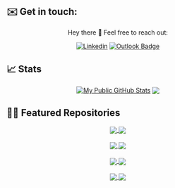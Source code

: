 <!-- credits https://github.com/anuraghazra/github-readme-stats -->
<!-- credits https://img.shields.io/ -->

## ✉️ Get in touch:

<div align="center">

Hey there 👋
Feel free to reach out:
   
  [![Linkedin](https://img.shields.io/badge/-Jason_Athanasoglou-0077B5?style=flat-square&logo=LinkedIn&logoColor=white&link=https://linkedin.com/in/jathanasoglou)](https://linkedin.com/in/jathanasoglou)
  [![Outlook Badge](https://img.shields.io/badge/-jathanasoglou@outlook.com-0078D4?style=flatsquare&logo=Microsoft-outlook&logoColor=white&link=mailto:jathanasoglou@outlook.com)](mailto:jathanasoglou@outlook.com)
</div>

## 📈 Stats

<div align="center">
  <a href="https://github.com/themetalfleece"><img align="center" src="https://github-readme-stats-two-gamma-70.vercel.app/api?username=themetalfleece&show_icons=true&hide_rank=true&include_all_commits=true&theme=buefy&hide_border=false&custom_title=My%20Public%20GitHub%20Stats" alt="My Public GitHub Stats" /></a>
  <a href="https://github.com/themetalfleece"><img align="center" src="https://github-readme-stats-two-gamma-70.vercel.app/api/top-langs/?username=themetalfleece&layout=compact&langs_count=6&hide=c,tsql,php,makefile,assembly,sqlpl,c%2B%2B" /></a>
</div>

## 🧑‍💻 Featured Repositories

<div align="center">
  <a href="https://github.com/themetalfleece/neogma">
    <img align="center" src="https://github-readme-stats-two-gamma-70.vercel.app/api/pin/?username=themetalfleece&repo=neogma&theme=buefy" />
  </a>
  <a href="https://github.com/themetalfleece/nodejs-typescript-template">
    <img align="center" src="https://github-readme-stats-two-gamma-70.vercel.app/api/pin/?username=themetalfleece&repo=nodejs-typescript-template&theme=buefy" />
  </a>
</div>

<br />

<div align="center">
  <a href="https://github.com/themetalfleece/name-the-digimon">
    <img align="center" src="https://github-readme-stats-two-gamma-70.vercel.app/api/pin/?username=themetalfleece&repo=name-the-digimon&theme=buefy" />
  </a>
  <a href="https://github.com/themetalfleece/intercom-discord">
    <img align="center" src="https://github-readme-stats-two-gamma-70.vercel.app/api/pin/?username=themetalfleece&repo=intercom-discord&theme=buefy" />
  </a>
</div>

<br />

<div align="center">
  <a href="https://github.com/themetalfleece/board-game-scores">
    <img align="center" src="https://github-readme-stats-two-gamma-70.vercel.app/api/pin/?username=themetalfleece&repo=board-game-scores&theme=buefy" />
  </a>
  <a href="https://github.com/themetalfleece/pokemon-data-bot">
    <img align="center" src="https://github-readme-stats-two-gamma-70.vercel.app/api/pin/?username=themetalfleece&repo=pokemon-data-bot&theme=buefy" />
  </a>
</div>

<br />

<div align="center">
  <a href="https://github.com/themetalfleece/tennis-score">
    <img align="center" src="https://github-readme-stats-two-gamma-70.vercel.app/api/pin/?username=themetalfleece&repo=tennis-score&theme=buefy" />
  </a>
  <a href="https://github.com/themetalfleece/twitch-video-commands">
    <img align="center" src="https://github-readme-stats-two-gamma-70.vercel.app/api/pin/?username=themetalfleece&repo=twitch-video-commands&theme=buefy" />
  </a>
</div>
